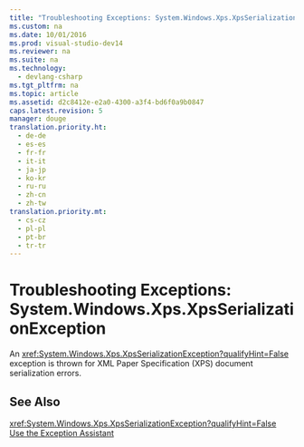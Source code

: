 ```yaml
---
title: "Troubleshooting Exceptions: System.Windows.Xps.XpsSerializationException"
ms.custom: na
ms.date: 10/01/2016
ms.prod: visual-studio-dev14
ms.reviewer: na
ms.suite: na
ms.technology: 
  - devlang-csharp
ms.tgt_pltfrm: na
ms.topic: article
ms.assetid: d2c8412e-e2a0-4300-a3f4-bd6f0a9b0847
caps.latest.revision: 5
manager: douge
translation.priority.ht: 
  - de-de
  - es-es
  - fr-fr
  - it-it
  - ja-jp
  - ko-kr
  - ru-ru
  - zh-cn
  - zh-tw
translation.priority.mt: 
  - cs-cz
  - pl-pl
  - pt-br
  - tr-tr
---
```

# Troubleshooting Exceptions: System.Windows.Xps.XpsSerializationException
An <xref:System.Windows.Xps.XpsSerializationException?qualifyHint=False> exception is thrown for XML Paper Specification (XPS) document serialization errors.  
  
## See Also  
 <xref:System.Windows.Xps.XpsSerializationException?qualifyHint=False>   
 [Use the Exception Assistant](../Topic/How%20to:%20Use%20the%20Exception%20Assistant.md)